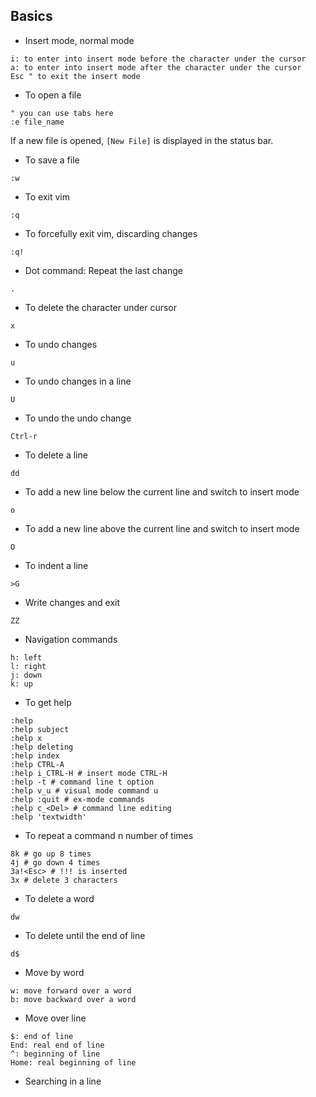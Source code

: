 ## Basics
* Insert mode, normal mode
```
i: to enter into insert mode before the character under the cursor
a: to enter into insert mode after the character under the cursor
Esc " to exit the insert mode
```

* To open a file
```
" you can use tabs here
:e file_name
```
If a new file is opened, `[New File]` is displayed in the status bar.

* To save a file
```
:w
```

* To exit vim
```
:q
```

* To forcefully exit vim, discarding changes
```
:q!
```

* Dot command: Repeat the last change
```
.
```

* To delete the character under cursor
```
x
```

* To undo changes
```
u
```

* To undo changes in a line
```
U
```

* To undo the undo change
```
Ctrl-r
```

* To delete a line
```
dd
```

* To add a new line below the current line and switch to insert mode
```
o
```

* To add a new line above the current line and switch to insert mode
```
O
```

* To indent a line
```
>G
```

* Write changes and exit
```
ZZ
```

* Navigation commands
```
h: left
l: right
j: down
k: up
```

* To get help
```
:help
:help subject
:help x
:help deleting
:help index
:help CTRL-A
:help i_CTRL-H # insert mode CTRL-H
:help -t # command line t option
:help v_u # visual mode command u
:help :quit # ex-mode commands
:help c_<Del> # command line editing
:help 'textwidth'
```

* To repeat a command n number of times
```
8k # go up 8 times
4j # go down 4 times
3a!<Esc> # !!! is inserted
3x # delete 3 characters
```

* To delete a word
```
dw
```

* To delete until the end of line
```
d$
```

* Move by word
```
w: move forward over a word
b: move backward over a word
```

* Move over line
```
$: end of line
End: real end of line
^: beginning of line
Home: real beginning of line
```

* Searching in a line
```

```
